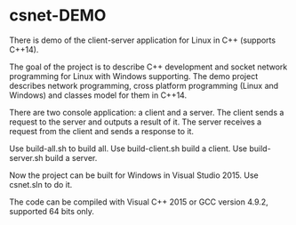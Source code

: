 # csnet-DEMO
There is demo of the client-server application for Linux in C++ (supports C++14).

The goal of the project is to describe C++ development and socket network programming for Linux with Windows supporting. The demo project describes network programming, cross platform programming (Linux and Windows) and classes model for them in C++14.

There are two console application: a client and a server.
The client sends a request to the server and outputs a result of it.
The server receives a request from the client and sends a response to it.

Use build-all.sh to build all.
Use build-client.sh build a client.
Use build-server.sh build a server.

Now the project can be built for Windows in Visual Studio 2015. Use csnet.sln to do it.

The code can be compiled with Visual C++ 2015 or GCC version 4.9.2, supported 64 bits only.
